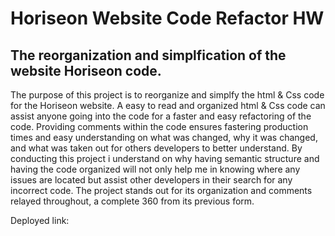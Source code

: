 # Horiseon Website Code Refactor HW

## The reorganization and simplfication of the website Horiseon code. 

The purpose of this project is to reorganize and simplfy the html & Css code for the Horiseon website. A easy to read and organized html & Css code can assist anyone going into the code for a faster and easy refactoring of the code. Providing comments within the code ensures fastering production times and easy understanding on what was changed, why it was changed, and what was taken out for others developers to better understand. 
By conducting this project i understand on why having semantic structure and having the code organized will not only help me in knowing where any issues are located but assist other developers in their search for any incorrect code. The project stands out for its organization and comments relayed throughout, a complete 360 from its previous form. 




Deployed link: 